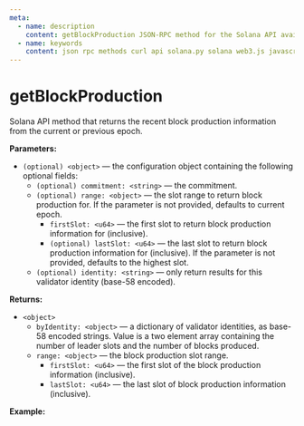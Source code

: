 ```yaml
---
meta:
  - name: description
    content: getBlockProduction JSON-RPC method for the Solana API available with examples in Solana web3.js, Solana.py, and cURL.
  - name: keywords
    content: json rpc methods curl api solana.py solana web3.js javascript python solana 
---
```


# getBlockProduction

Solana API method that returns the recent block production information from the current or previous epoch. 

**Parameters:** 

* `(optional) <object>` — the configuration object containing the following optional fields:
    * `(optional) commitment: <string>` — the commitment.
    * `(optional) range: <object>` — the slot range to return block production for. If the parameter is not provided, defaults to current epoch.
      * `firstSlot: <u64>` — the first slot to return block production information for (inclusive).
      * `(optional) lastSlot: <u64>` — the last slot to return block production information for (inclusive). If the parameter is not provided, defaults to the highest slot.
    * `(optional) identity: <string>` — only return results for this validator identity (base-58 encoded).

**Returns:** 

* `<object>`
    * `byIdentity: <object>` — a dictionary of validator identities, as base-58 encoded strings. Value is a two element array containing the number of leader slots and the number of blocks produced.
    * `range: <object>` — the block production slot range.
      * `firstSlot: <u64>` —  the first slot of the block production information (inclusive).
      * `lastSlot: <u64>` — the last slot of block production information (inclusive).
 
**Example:**

<CodeSwitcher :languages="{js:'Solana web3.js', py:'Solana.py', cr:'cURL'}">
<template v-slot:js>

``` js
import { Connection } from "@solana/web3.js";

const nodeUrl = "CHAINSTACK_NODE_URL"
const connect = new Connection(nodeUrl);

(async () => {  
  console.log(await connect.getBlockProduction());
})();
```

</template>
<template v-slot:py>

``` py
# This method is not available in Solana.py
```

</template>
<template v-slot:cr>

``` sh
curl -X POST "CHAINSTACK_NODE_URL" \
  -H "Content-Type: application/json" \
  --data '{"jsonrpc":"2.0","id":1, "method":"getBlockProduction", "params" : []}'
```

</template>
</CodeSwitcher>
